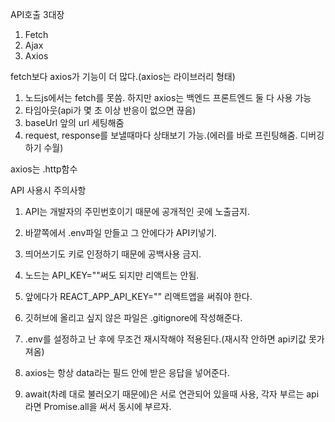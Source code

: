 API호출 3대장
1. Fetch
2. Ajax
3. Axios

fetch보다 axios가 기능이 더 많다.(axios는 라이브러리 형태)
1. 노드js에서는 fetch를 못씀. 하지만 axios는 백엔드 프론트엔드 둘 다 사용 가능
2. 타임아웃(api가 몇 초 이상 반응이 없으면 끊음)
3. baseUrl 앞의 url 세팅해줌
4. request, response를 보낼때마다 상태보기 가능.(에러를 바로 프린팅해줌. 디버깅하기 수월)

axios는 .http함수

API 사용시 주의사항
1. API는 개발자의 주민번호이기 때문에 공개적인 곳에 노출금지.
2. 바깥쪽에서 .env파일 만들고 그 안에다가 API키넣기.
3. 띄어쓰기도 키로 인정하기 때문에 공백사용 금지.
4. 노드는 API_KEY=""써도 되지만 리액트는 안됨.
5. 앞에다가 REACT_APP_API_KEY="" 리액트앱을 써줘야 한다.
6. 깃허브에 올리고 싶지 않은 파일은 .gitignore에 작성해준다.
7. .env를 설정하고 난 후에 무조건 재시작해야 적용된다.(재시작 안하면 api키값 못가져옴)

1. axios는 항상 data라는 필드 안에 받은 응답을 넣어준다.
2. await(차례 대로 불러오기 때문에)은 서로 연관되어 있을때 사용, 
   각자 부르는 api라면 Promise.all을 써서 동시에 부르자.